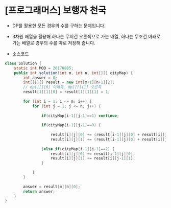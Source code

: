 # [프로그래머스] 보행자 천국

- DP를 활용한 모든 경우의 수를 구하는 문제입니다.
- 3차원 배열을 활용해 하나는 무저건 오른쪽으로 가는 배열, 하나는 무조건 아래로 가는 배열로 경우의 수를 따로 저장해 줍니다.



- 소스코드

```java
class Solution {
    static int MOD = 20170805;
    public int solution(int m, int n, int[][] cityMap) {
        int answer = 0;
        int[][][] result = new int[m+1][n+1][2];
        // dp[][][0] 아래쪽, dp[][][1] 오른쪽
        result[1][1][0] = result[1][1][1] = 1;
        
        for (int i = 1; i <= m; i++) {
			for (int j = 1; j <= n; j++) {
				
				if(cityMap[i-1][j-1]==1) continue;
				 
				if(cityMap[i-1][j-1]==0) {
					
					result[i][j][0] += (result[i-1][j][0] + result[i][j-1][1]) % MOD;
					result[i][j][1] += (result[i-1][j][0] + result[i][j-1][1]) % MOD;
					
				}else if(cityMap[i-1][j-1]==2) {
					result[i][j][0] += result[i-1][j][0];
					result[i][j][1] += result[i][j-1][1];
				}

			}
		}
        
        answer = result[m][n][0];
        return answer;
    }
}
```


